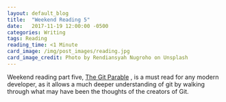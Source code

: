```yaml
---
layout: default_blog
title:  "Weekend Reading 5"
date:   2017-11-19 12:00:00 -0500
categories: Writing
tags: Reading
reading_time: <1 Minute
card_image: /img/post_images/reading.jpg
card_image_credit: Photo by Rendiansyah Nugroho on Unsplash
---
```


Weekend reading part five, [The Git Parable](http://tom.preston-werner.com/2009/05/19/the-git-parable.html)
, is a must read for any modern developer, as it allows a much deeper understanding of git by walking through what may have been the thoughts of the creators of Git.
